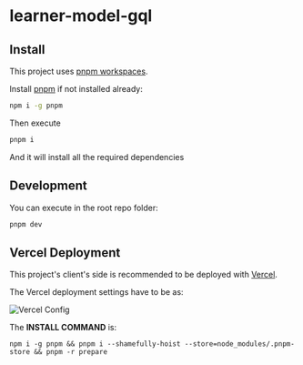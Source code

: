 # learner-model-gql

## Install

This project uses [pnpm workspaces](https://pnpm.io/workspaces).

Install [pnpm](https://pnpm.io/) if not installed already:

```bash
npm i -g pnpm
```

Then execute

```bash
pnpm i
```

And it will install all the required dependencies

## Development

You can execute in the root repo folder:

```bash
pnpm dev
```

## Vercel Deployment

This project's client's side is recommended to be deployed with [Vercel](https://vercel.com/).

The Vercel deployment settings have to be as:

![Vercel Config](https://i.imgur.com/zdpOYyU.png)

The __INSTALL COMMAND__ is: 

```
npm i -g pnpm && pnpm i --shamefully-hoist --store=node_modules/.pnpm-store && pnpm -r prepare
```